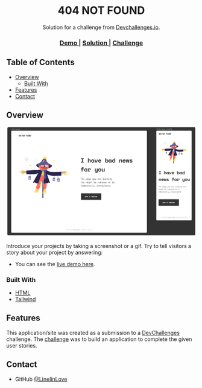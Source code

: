 <h1 align="center">404 NOT FOUND</h1>

<div align="center">
   Solution for a challenge from  <a href="http://devchallenges.io" target="_blank">Devchallenges.io</a>.
</div>

<div align="center">
  <h3>
    <a href="https://linelinlove.github.io/devchallenges.io/responsive-web-developer/1-404-not-found/404-not-found.html">
      Demo
    </a>
    <span> | </span>
    <a href="https://devchallenges.io/solutions/0sJpGxtTQSzvEPHwkWk3">
      Solution
    </a>
    <span> | </span>
    <a href="https://devchallenges.io/challenges/wBunSb7FPrIepJZAg0sY">
      Challenge
    </a>
  </h3>
</div>

## Table of Contents

- [Overview](#overview)
  - [Built With](#built-with)
- [Features](#features)
- [Contact](#contact)

## Overview

![screenshot](preview.png)

Introduce your projects by taking a screenshot or a gif. Try to tell visitors a story about your project by answering:

- You can see the [live demo here](https://linelinlove.github.io/devchallenges.io/responsive-web-developer/1-404-not-found/404-not-found.html).

### Built With

- [HTML](https://www.w3schools.com/html/)
- [Tailwind](https://tailwindcss.com/)

## Features

This application/site was created as a submission to a [DevChallenges](https://devchallenges.io/challenges) challenge. The [challenge](https://devchallenges.io/challenges/wBunSb7FPrIepJZAg0sY) was to build an application to complete the given user stories.

## Contact

- GitHub [@LinelinLove](https://github.com/LinelinLove)
